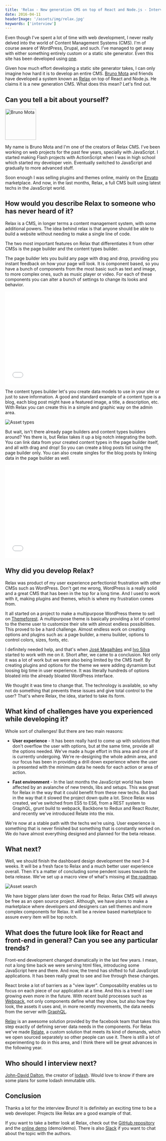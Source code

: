 ```yaml
---
title: 'Relax - New generation CMS on top of React and Node.js - Interview with Bruno Mota'
date: 2016-04-11
headerImage: '/assets/img/relax.jpg'
keywords: ['interview']
---
```


Even though I've spent a lot of time with web development, I never really delved into the world of Content Management Systems (CMS). I'm of course aware of WordPress, Drupal, and such. I've managed to get away with either something entirely custom or a static site generator. Even this site has been developed using [one](https://antwarjs.github.io/).

Given how much effort developing a static site generator takes, I can only imagine how hard it is to develop an entire CMS. [Bruno Mota](https://twitter.com/bruno12mota) and friends have developed a system known as [Relax](http://getrelax.io/) on top of React and Node.js. He claims it is a new generation CMS. What does this mean? Let's find out.

## Can you tell a bit about yourself?

<p>
<span class="author">
  <img src="https://www.gravatar.com/avatar/18af7addb03d91d4659db11dc8c6c325?s=200" alt="Bruno Mota" class='author' width='100' height='100' />
</span>

My name is Bruno Mota and I'm one of the creators of Relax CMS. I've been working on web projects for the past few years, specially with JavaScript. I started making Flash projects with ActionScript when I was in high school which started my developer vein. Eventually switched to JavaScript and gradually to more advanced stuff.
</p>

Soon enough I was selling plugins and themes online, mainly on the [Envato](https://envato.com/?ref=plusquare) marketplace. And now, in the last months, Relax, a full CMS built using latest techs in the JavaScript world.

## How would you describe Relax to someone who has never heard of it?

Relax is a CMS, in longer terms a content management system, with some additional powers. The idea behind relax is that anyone should be able to build a website without needing to make a single line of code.

The two most important features on Relax that differentiates it from other CMSs is the page builder and the content types builder.

The page builder lets you build any page with drag and drop, providing you instant feedback on how your page will look. It is component based, so you have a bunch of components from the most basic such as text and image, to more complex ones, such as music player or video. For each of these components you can alter a bunch of settings to change its looks and behavior.

<p>
<iframe src="//player.vimeo.com/video/162203892?autoplay=0&loop=1&portrait=0&title=0&byline=0&badge=0" width="100%" height="300px" frameborder="0" webkitallowfullscreen mozallowfullscreen allowfullscreen></iframe>
</p>

The content types builder let's you create data models to use in your site or just to save information. A good and standard example of a content type is a blog, each blog post might have a featured image, a title, a description, etc. With Relax you can create this in a simple and graphic way on the admin area.

<img src="/assets/img/relax/relax_01.jpg" alt="Asset types" />

But wait, isn't there already page builders and content types builders around? Yes there is, but Relax takes it up a big notch integrating the both. You can link data from your created content types in the page builder itself, and all with drag and drop! So you can create a blog posts list using the page builder only. You can also create singles for the blog posts by linking data in the page builder as well.

<p>
<iframe src="//player.vimeo.com/video/162203696?autoplay=0&loop=1&portrait=0&title=0&byline=0&badge=0" width="100%" height="300px" frameborder="0" webkitallowfullscreen mozallowfullscreen allowfullscreen></iframe>
</p>

## Why did you develop Relax?

Relax was product of my user experience perfectionist frustration with other CMSs such as WordPress. Don't get me wrong, WordPress is a really solid and a great CMS that has been in the top for a long time. And I used to work with it, making plugins and themes, which is where my frustration comes from.

It all started on a project to make a multipurpose WordPress theme to sell on [Themeforest](http://themeforest.net/?ref=plusquare). A multipurpose theme is basically providing a lot of control to the theme user to customize their site with almost endless possibilities. This proved to be a hard challenge. Almost endless work on creating options and plugins such as: a page builder, a menu builder, options to control colors, sizes, fonts, etc.

I definitely needed help, and that's when [José Magalhães](https://github.com/magalhas) and [Ivo Silva](https://github.com/ivomiguelas) started to work with me on it. Short after, we came to a conclusion. Not only it was a lot of work but we were also being limited by the CMS itself. By creating plugins and options for the theme we were adding dynamism but loosing big time in user experience. It was literally hundreds of options bloated into the already bloated WordPress interface.

We thought it was time to change that. The technology is available, so why not do something that prevents these issues and give total control to the user? That's where Relax, the idea, started to take its form.

## What kind of challenges have you experienced while developing it?

Whole sort of challenges! But there are two main reasons:

* **User experience** - It has been really hard to come up with solutions that don't overflow the user with options, but at the same time, provide all the options needed. We've made a huge effort in this area and one of it is currently undergoing. We're re-designing the whole admin area, and our focus has been in providing a drill down experience where the user is presented with the minimum data he needs for each action or area of action.
- **Fast environment** - In the last months the JavaScript world has been affected by an avalanche of new trends, libs and setups. This was great for Relax in the way that it could benefit from these new techs. But bad in the way that it slowed the project down quite a lot. Since Relax was created, we've switched from ES5 to ES6, from a REST system to GraphQL, grunt build to webpack, Backbone to Redux and React Router, and recently we've introduced Relate into the mix.

We're now at a stable path with the techs we're using. User experience is something that is never finished but something that is constantly worked on. We do have almost everything designed and planned for the beta release.

## What next?

Well, we should finish the dashboard design development the next 3-4 weeks. It will be a fresh face to Relax and a much better user experience overall. Then it's a matter of concluding some pendent issues towards the beta release. We've set up a macro view of what's missing at [the roadmap](https://github.com/relax/relax/blob/master/ROADMAP.md).

<img src="/assets/img/relax/relax_02.jpg" alt="Asset search" />

We have bigger plans later down the road for Relax. Relax CMS will always be free as an open source project. Although, we have plans to make a marketplace where developers and designers can sell themes and more complex components for Relax. It will be a review based marketplace to assure every item will be top notch.

## What does the future look like for React and front-end in general? Can you see any particular trends?

Front-end development changed dramatically in the last few years. I mean, not a long time back we were serving html files, introducing some JavaScript here and there. And now, the trend has shifted to full JavaScript applications. It has been really great to see and live through these changes.

React broke a lot of barriers as a "view layer". Composability enables us to focus on each piece of our application at a time. And this is a trend I see growing even more in the future. With recent build processes such as [Webpack](https://webpack.github.io/), not only components define what they show, but also how they look, the assets it uses and, in more recently movements, the data needs from the server with [GraphQL](http://graphql.org/).

[Relay](https://facebook.github.io/relay/) is an awesome solution provided by the facebook team that takes this step exactly of defining server data needs in the components. For Relax we've made [Relate](http://relax.github.io/relate/), a custom solution that meets its kind of demands, which we open sourced separately so other people can use it. There is still a lot of experimenting to do in this area, and I think there will be great advances in the following year.


## Who should I interview next?

[John-David Dalton](https://twitter.com/jdalton), the creator of [lodash](https://lodash.com/). Would love to know if there are some plans for some lodash immutable utils.

## Conclusion

Thanks a lot for the interview Bruno! It is definitely an exciting time to be a web developer. Projects like Relax are a good example of that.

If you want to take a better look at Relax, check out the [GitHub repository](https://github.com/relax/relax) and the [online demo](http://demo.getrelax.io/admin) (demo/demo). There is also [Slack](http://slack-relax.herokuapp.com/) if you want to chat about the topic with the authors.

